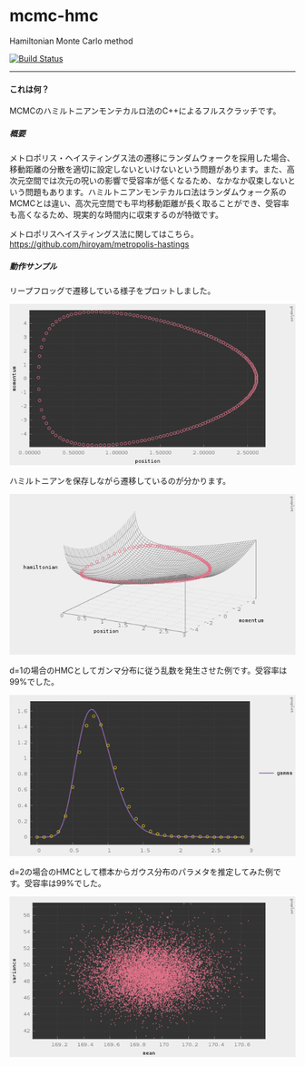 # mcmc-hmc

Hamiltonian Monte Carlo method

[![Build Status](https://travis-ci.org/hiroyam/mcmc-hmc.svg?branch=master)](https://travis-ci.org/hiroyam/mcmc-hmc)

---

#### これは何？

MCMCのハミルトニアンモンテカルロ法のC++によるフルスクラッチです。

##### 概要

メトロポリス・ヘイスティングス法の遷移にランダムウォークを採用した場合、移動距離の分散を適切に設定しないといけないという問題があります。また、高次元空間では次元の呪いの影響で受容率が低くなるため、なかなか収束しないという問題もあります。ハミルトニアンモンテカルロ法はランダムウォーク系のMCMCとは違い、高次元空間でも平均移動距離が長く取ることができ、受容率も高くなるため、現実的な時間内に収束するのが特徴です。

メトロポリスヘイスティングス法に関してはこちら。
https://github.com/hiroyam/metropolis-hastings

##### 動作サンプル

リープフロッグで遷移している様子をプロットしました。

![](images/plot1.png)

ハミルトニアンを保存しながら遷移しているのが分かります。

![](images/plot2.png)

d=1の場合のHMCとしてガンマ分布に従う乱数を発生させた例です。受容率は99%でした。

![](images/plot3.png)

d=2の場合のHMCとして標本からガウス分布のパラメタを推定してみた例です。受容率は99%でした。

![](images/plot4.png)
